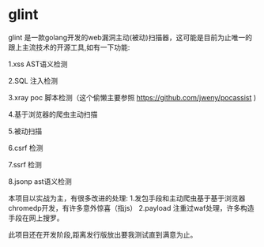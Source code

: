 # glint
glint 是一款golang开发的web漏洞主动(被动)扫描器，这可能是目前为止唯一的跟上主流技术的开源工具,如有一下功能:

1.xss AST语义检测 

2.SQL 注入检测 

3.xray poc 脚本检测（这个偷懒主要参照 https://github.com/jweny/pocassist 
)

4.基于浏览器的爬虫主动扫描

5.被动扫描

6.csrf 检测

7.ssrf 检测

8.jsonp ast语义检测

本项目以实战为主，有很多改进的处理:
1.发包手段和主动爬虫基于基于浏览器chromedp开发，有许多意外惊喜（指js）
2.payload 注重过waf处理，许多构造手段在网上搜罗。


此项目还在开发阶段,距离发行版放出要我测试直到满意为止。

